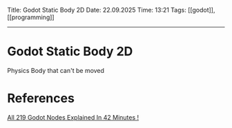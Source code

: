 Title: Godot Static Body 2D
Date: 22.09.2025
Time: 13:21
Tags: [[godot]], [[programming]]

---
# Godot Static Body 2D

Physics Body that can't be moved

# References
[All 219 Godot Nodes Explained In 42 Minutes !](https://www.youtube.com/watch?v=tO2gthp45MA&list=WL&index=1)